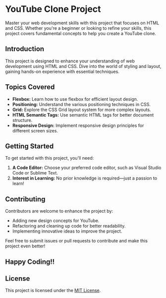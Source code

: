 # YouTube Clone Project

Master your web development skills with this project that focuses on HTML and CSS. Whether you're a beginner or looking to refine your skills, this project covers fundamental concepts to help you create a YouTube clone.

## Introduction

This project is designed to enhance your understanding of web development using HTML and CSS. Dive into the world of styling and layout, gaining hands-on experience with essential techniques.

## Topics Covered

- **Flexbox:** Learn how to use flexbox for efficient layout design.
- **Positioning:** Understand the various positioning techniques in CSS.
- **Grid:** Explore the CSS Grid layout system for more complex layouts.
- **HTML Semantic Tags:** Use semantic HTML tags for better document structure.
- **Responsive Design:** Implement responsive design principles for different screen sizes.

## Getting Started

To get started with this project, you'll need:
1. **A Code Editor:** Choose your preferred code editor, such as Visual Studio Code or Sublime Text.
2. **Interest in Learning:** No prior knowledge is required—just a passion to learn!

## Contributing

Contributors are welcome to enhance the project by:
- Adding new design concepts for YouTube.
- Refactoring and cleaning up code for better readability.
- Implementing innovative ideas to improve the project.

Feel free to submit issues or pull requests to contribute and make this project even better!

## Happy Coding!!

## License

This project is licensed under the [MIT License](LICENSE).
